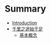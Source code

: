 # Summary

* [Introduction](README.md)
* [千里之途始于足](qian-li-zhi-tu-shi-yu-jiao-xia.md)
  * [基本概念](qian-li-zhi-tu-shi-yu-jiao-xia/ji-ben-gai-nian.md)

